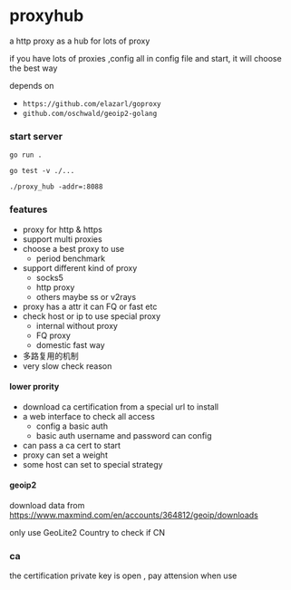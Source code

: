 # proxyhub

a http proxy as a hub for lots of proxy 

if you have lots of proxies ,config all in config file and start, it will choose the best way

depends on 

* `https://github.com/elazarl/goproxy`
* `github.com/oschwald/geoip2-golang`

### start server

`go run .`

`go test -v ./...`

`./proxy_hub -addr=:8088`

### features

* proxy for http & https
* support multi proxies
* choose a best proxy to use
  * period benchmark
* support different kind of proxy
  * socks5
  * http proxy
  * others maybe ss or v2rays
* proxy has a attr it can FQ or fast etc
* check host or ip to use special proxy 
    * internal without proxy
    * FQ proxy
    * domestic fast way
* 多路复用的机制
* very slow check reason

#### lower prority

* download ca certification from a special url to install 
* a web interface to check all access
  * config a basic auth
  * basic auth username and password can config
* can pass a ca cert to start
* proxy can set a weight
* some host can set to special strategy

#### geoip2

download data from https://www.maxmind.com/en/accounts/364812/geoip/downloads

only use GeoLite2 Country to check if CN

### ca

the certification private key is open , pay attension when use 